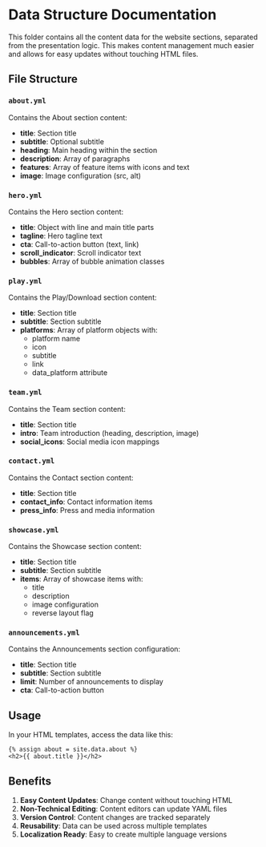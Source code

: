 # Data Structure Documentation

This folder contains all the content data for the website sections, separated from the presentation logic. This makes content management much easier and allows for easy updates without touching HTML files.

## File Structure

### `about.yml`
Contains the About section content:
- **title**: Section title
- **subtitle**: Optional subtitle
- **heading**: Main heading within the section
- **description**: Array of paragraphs
- **features**: Array of feature items with icons and text
- **image**: Image configuration (src, alt)

### `hero.yml`
Contains the Hero section content:
- **title**: Object with line and main title parts
- **tagline**: Hero tagline text
- **cta**: Call-to-action button (text, link)
- **scroll_indicator**: Scroll indicator text
- **bubbles**: Array of bubble animation classes

### `play.yml`
Contains the Play/Download section content:
- **title**: Section title
- **subtitle**: Section subtitle
- **platforms**: Array of platform objects with:
  - platform name
  - icon
  - subtitle
  - link
  - data_platform attribute

### `team.yml`
Contains the Team section content:
- **title**: Section title
- **intro**: Team introduction (heading, description, image)
- **social_icons**: Social media icon mappings

### `contact.yml`
Contains the Contact section content:
- **title**: Section title
- **contact_info**: Contact information items
- **press_info**: Press and media information

### `showcase.yml`
Contains the Showcase section content:
- **title**: Section title
- **subtitle**: Section subtitle
- **items**: Array of showcase items with:
  - title
  - description
  - image configuration
  - reverse layout flag

### `announcements.yml`
Contains the Announcements section configuration:
- **title**: Section title
- **subtitle**: Section subtitle
- **limit**: Number of announcements to display
- **cta**: Call-to-action button

## Usage

In your HTML templates, access the data like this:

```liquid
{% assign about = site.data.about %}
<h2>{{ about.title }}</h2>
```

## Benefits

1. **Easy Content Updates**: Change content without touching HTML
2. **Non-Technical Editing**: Content editors can update YAML files
3. **Version Control**: Content changes are tracked separately
4. **Reusability**: Data can be used across multiple templates
5. **Localization Ready**: Easy to create multiple language versions 